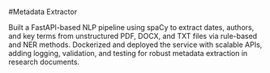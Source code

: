 #Metadata Extractor

Built a FastAPI-based NLP pipeline using spaCy to extract dates, authors, and key terms from unstructured PDF, DOCX, and TXT files via rule-based and NER methods.
Dockerized and deployed the service with scalable APIs, adding logging, validation, and testing for robust metadata extraction in research documents.
